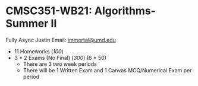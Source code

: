 # CMSC351-WB21: Algorithms-Summer II
Fully Async
Justin Email: immortal@umd.edu

- 11 Homeworks          (*100*)
- 3 \* 2  Exams (No Final)    (*300*) (6 * 50)
	- There are 3 two week periods
	- There will be 1 Written Exam and 1 Canvas MCQ/Numerical Exam per period
